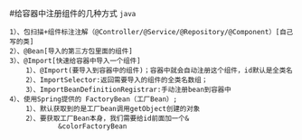 #给容器中注册组件的几种方式
`java`
    
    1）、包扫描+组件标注注解（@Controller/@Service/@Repository/@Component）[自己写的类]
	2）、@Bean[导入的第三方包里面的组件]
	3）、@Import[快速给容器中导入一个组件]
	  	1）、@Import(要导入到容器中的组件)；容器中就会自动注册这个组件，id默认是全类名
	  	2）、ImportSelector:返回需要导入的组件的全类名数组；
	  	3）、ImportBeanDefinitionRegistrar:手动注册bean到容器中
	4）、使用Spring提供的 FactoryBean（工厂Bean）;
	  	1）、默认获取到的是工厂bean调用getObject创建的对象
	  	2）、要获取工厂Bean本身，我们需要给id前面加一个&
	  			&colorFactoryBean